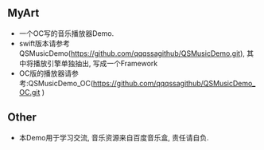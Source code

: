 ## MyArt
- 一个OC写的音乐播放器Demo.
- swift版本请参考QSMusicDemo(https://github.com/qqqssagithub/QSMusicDemo.git), 其中将播放引擎单独抽出, 写成一个Framework
- OC版的播放器请参考:QSMusicDemo_OC(https://github.com/qqqssagithub/QSMusicDemo_OC.git )
## Other
- 本Demo用于学习交流, 音乐资源来自百度音乐盒, 责任请自负.


